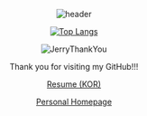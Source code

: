 <div align="center">
  
  ![header](https://capsule-render.vercel.app/api?type=rounded&color=088A08&section=header&text=Won-Doo's%20GitHub&fontColor=ffffff)

  [![Top Langs](https://github-readme-stats.vercel.app/api/top-langs/?username=WondooSeo&layout=compact)](https://github.com/anuraghazra/github-readme-stats)

  ![JerryThankYou](https://user-images.githubusercontent.com/62936579/155848063-dc625586-236e-4f50-a564-1d5d30fe59c2.gif)
  
  Thank you for visiting my GitHub!!!
  
  [Resume (KOR)](https://github.com/WondooSeo/WondooSeo/blob/main/Resume_KOR.md)

  [Personal Homepage](https://sites.google.com/view/miracleboy-wondoo/home)
  
</div>
